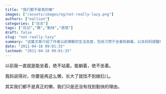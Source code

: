 ```yaml
---
title: "我们都不是真的懒"
images: ["/assets/images/og/not-really-lazy.png"]
authors: ["eallion"]
categories: ["日志"]
tags: ["日记","懒","勤快","感悟"]
draft: false
slug: "not-really-lazy"
summary: "这篇文章介绍了作者以前懒散的生活态度，包括习惯于坐着和躺着，以及妈妈提醒他不要再懒惰的原因。作者认为自己并不是真的懒，只是还没有找到勤奋努力的理由。"
date: "2011-04-18 09:01:35"
lastmod: "2011-04-18 09:01:35"
---
```


以前我一直就是能坐着，绝不站着。能躺着，绝不坐着。

我妈说得对，你要是再这么懒，长大了就找不到媳妇儿。

其实我们都不是真正的懒，我们只是还没有找到勤快的理由。
